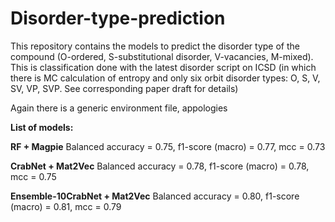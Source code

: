# Disorder-type-prediction

This repository contains the models to predict the disorder type of the compound (O-ordered, S-substitutional disorder, V-vacancies, M-mixed). This is classification done with the latest disorder script on ICSD (in which there is MC calculation of entropy and only six orbit disorder types: O, S, V, SV, VP, SVP. See corresponding paper draft for details)

Again there is a generic environment file, appologies

**List of models:**

**RF + Magpie**
Balanced accuracy = 0.75, f1-score (macro) = 0.77, mcc = 0.73

**CrabNet + Mat2Vec**
Balanced accuracy = 0.78, f1-score (macro) = 0.78, mcc = 0.75

**Ensemble-10CrabNet + Mat2Vec**
Balanced accuracy = 0.80, f1-score (macro) = 0.81, mcc = 0.79
